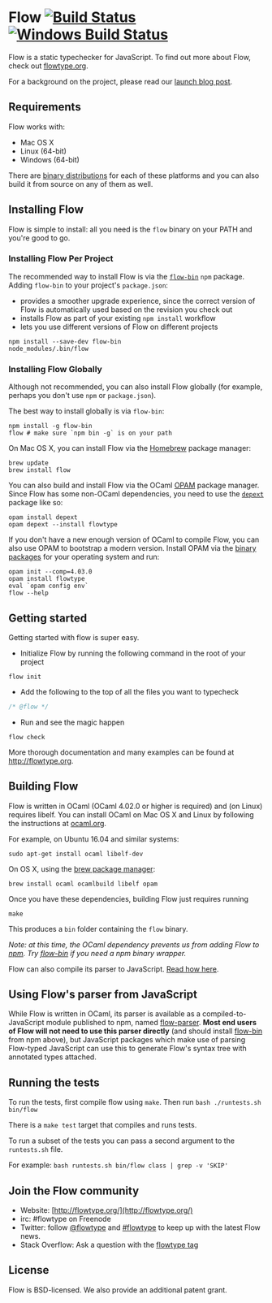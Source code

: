 # Flow [![Build Status](https://travis-ci.org/facebook/flow.svg?branch=master)](https://travis-ci.org/facebook/flow) [![Windows Build Status](https://ci.appveyor.com/api/projects/status/thyvx6i5nixtoocm/branch/master?svg=true)](https://ci.appveyor.com/project/Facebook/flow/branch/master)

Flow is a static typechecker for JavaScript. To find out more about Flow, check out [flowtype.org](http://flowtype.org/).

For a background on the project, please read our [launch blog post](https://code.facebook.com/posts/1505962329687926/flow-a-new-static-type-checker-for-javascript/).

## Requirements

Flow works with:

* Mac OS X
* Linux (64-bit)
* Windows (64-bit)

There are [binary distributions](https://github.com/facebook/flow/releases) for each of these platforms and you can also build it from source on any of them as well.

## Installing Flow

Flow is simple to install: all you need is the `flow` binary on your PATH and you're good to go.


### Installing Flow Per Project

The recommended way to install Flow is via the [`flow-bin`](https://www.npmjs.com/package/flow-bin) `npm` package. Adding `flow-bin` to your project's `package.json`:

- provides a smoother upgrade experience, since the correct version of Flow is automatically used based on the revision you check out
- installs Flow as part of your existing `npm install` workflow
- lets you use different versions of Flow on different projects

```
npm install --save-dev flow-bin
node_modules/.bin/flow
```

### Installing Flow Globally

Although not recommended, you can also install Flow globally (for example, perhaps you don't use `npm` or `package.json`).

The best way to install globally is via `flow-bin`:

```
npm install -g flow-bin
flow # make sure `npm bin -g` is on your path
```

On Mac OS X, you can install Flow via the [Homebrew](http://brew.sh/) package manager:

```
brew update
brew install flow
```

You can also build and install Flow via the OCaml [OPAM](https://opam.ocaml.org) package manager. Since Flow has some non-OCaml dependencies, you need to use the [`depext`](https://opam.ocaml.org/doc/FAQ.html#Somepackagefailduringcompilationcomplainingaboutmissingdependenciesquotm4quotquotlibgtkquotetc) package like so:

```
opam install depext
opam depext --install flowtype
```

If you don't have a new enough version of OCaml to compile Flow, you can also use OPAM to bootstrap a modern version.  Install OPAM via the [binary packages](http://opam.ocaml.org/doc/Install.html#InstallOPAMin2minutes) for your operating system and run:

```
opam init --comp=4.03.0
opam install flowtype
eval `opam config env`
flow --help
```


## Getting started

Getting started with flow is super easy.

- Initialize Flow by running the following command in the root of your project
```
flow init
```

- Add the following to the top of all the files you want to typecheck
``` javascript
/* @flow */
```

- Run and see the magic happen
```
flow check
```

More thorough documentation and many examples can be found at http://flowtype.org.

## Building Flow

Flow is written in OCaml (OCaml 4.02.0 or higher is required) and (on Linux) requires libelf. You can install OCaml on Mac OS X and Linux by following the instructions at [ocaml.org](https://ocaml.org/docs/install.html).

For example, on Ubuntu 16.04 and similar systems:

```
sudo apt-get install ocaml libelf-dev
```

On OS X, using the [brew package manager](http://brew.sh/):

```
brew install ocaml ocamlbuild libelf opam
```

Once you have these dependencies, building Flow just requires running

```
make
```

This produces a `bin` folder containing the `flow` binary.

*Note: at this time, the OCaml dependency prevents us from adding Flow to [npm](http://npmjs.org). Try [flow-bin](https://www.npmjs.org/package/flow-bin) if you need a npm binary wrapper.*

Flow can also compile its parser to JavaScript. [Read how here](src/parser/README.md).

## Using Flow's parser from JavaScript

While Flow is written in OCaml, its parser is available as a compiled-to-JavaScript module published to npm, named [flow-parser](https://www.npmjs.com/package/flow-parser). **Most end users of Flow
will not need to use this parser directly** (and should install [flow-bin](https://www.npmjs.org/package/flow-bin) from npm above), but JavaScript packages which make use of parsing
Flow-typed JavaScript can use this to generate Flow's syntax tree with annotated types attached.

## Running the tests

To run the tests, first compile flow using `make`. Then run `bash ./runtests.sh bin/flow`

There is a `make test` target that compiles and runs tests.

To run a subset of the tests you can pass a second argument to the `runtests.sh` file.

For example: `bash runtests.sh bin/flow class | grep -v 'SKIP'`

## Join the Flow community
* Website: [http://flowtype.org/](http://flowtype.org/)
* irc: #flowtype on Freenode
* Twitter: follow [@flowtype](https://twitter.com/flowtype) and [#flowtype](https://twitter.com/hashtag/flowtype) to keep up with the latest Flow news.
* Stack Overflow: Ask a question with the [flowtype tag](http://stackoverflow.com/questions/tagged/flowtype)

## License
Flow is BSD-licensed. We also provide an additional patent grant.
